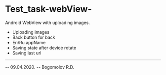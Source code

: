 # Test_task-webView-
Android WebView with uploading images. 
- Uploading images
- Back button for back
- En/Ru appName
- Saving state after device rotate
- Saving last url
----------------------------------------
-- 09.04.2020. 
-- Bogomolov R.D.
